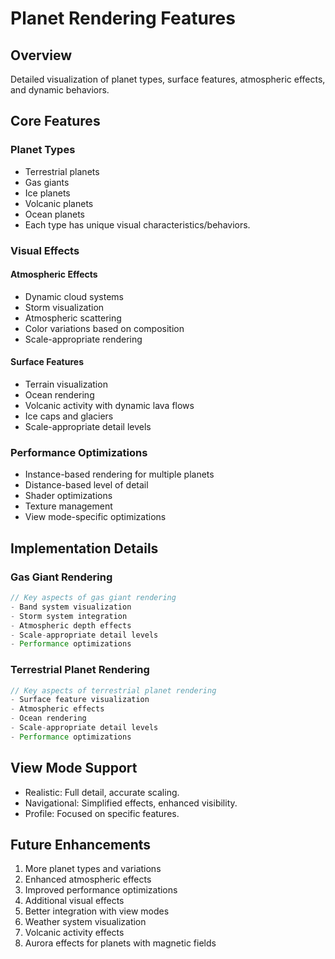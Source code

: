 # Planet Rendering Features

## Overview
Detailed visualization of planet types, surface features, atmospheric effects, and dynamic behaviors.

## Core Features

### Planet Types
- Terrestrial planets
- Gas giants
- Ice planets
- Volcanic planets
- Ocean planets
- Each type has unique visual characteristics/behaviors.

### Visual Effects

#### Atmospheric Effects
- Dynamic cloud systems
- Storm visualization
- Atmospheric scattering
- Color variations based on composition
- Scale-appropriate rendering

#### Surface Features
- Terrain visualization
- Ocean rendering
- Volcanic activity with dynamic lava flows
- Ice caps and glaciers
- Scale-appropriate detail levels

### Performance Optimizations
- Instance-based rendering for multiple planets
- Distance-based level of detail
- Shader optimizations
- Texture management
- View mode-specific optimizations

## Implementation Details

### Gas Giant Rendering
```typescript
// Key aspects of gas giant rendering
- Band system visualization
- Storm system integration
- Atmospheric depth effects
- Scale-appropriate detail levels
- Performance optimizations
```

### Terrestrial Planet Rendering
```typescript
// Key aspects of terrestrial planet rendering
- Surface feature visualization
- Atmospheric effects
- Ocean rendering
- Scale-appropriate detail levels
- Performance optimizations
```

## View Mode Support
- Realistic: Full detail, accurate scaling.
- Navigational: Simplified effects, enhanced visibility.
- Profile: Focused on specific features.

## Future Enhancements
1. More planet types and variations
2. Enhanced atmospheric effects
3. Improved performance optimizations
4. Additional visual effects
5. Better integration with view modes
6. Weather system visualization
7. Volcanic activity effects
8. Aurora effects for planets with magnetic fields 